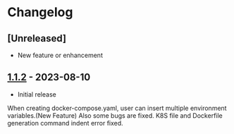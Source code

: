 # Changelog

## [Unreleased]
- New feature or enhancement

## [1.1.2] - 2023-08-10
- Initial release

When creating docker-compose.yaml, user can insert multiple environment variables.(New Feature)
Also some bugs are fixed.
K8S file and Dockerfile generation command indent error fixed.

[1.1.2]: https://github.com/Latrodect/Backdoor-VSCode-Extension-for-K8S-Setup-and-Code-Review/releases/tag/v1.1.2
